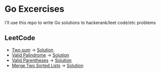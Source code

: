# Go Excercises

I'll use this repo to write Go solutions to hackerank/leet code/etc problems

## LeetCode
* [Two sum](https://leetcode.com/problems/two-sum/) -> [Solution](two_number_sum.go)
* [Valid Palindrome](https://leetcode.com/problems/valid-palindrome/) -> [Solution](validate_palindrome.go)
* [Valid Parentheses](https://leetcode.com/problems/valid-parentheses/) -> [Solution](valid_parenthesis.go)
* [Merge Two Sorted Lists](https://leetcode.com/problems/merge-two-sorted-lists/) -> [Solution](merge_sorted_lists.go)

